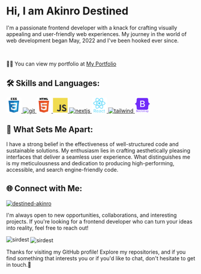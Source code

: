 # Hi, I am Akinro Destined
I'm a passionate frontend developer with a knack for crafting visually appealing and user-friendly web experiences. My journey in the world of web development began May, 2022 and I've been hooked ever since.

<p align="left"> <a href="https://twitter.com/" target="blank"><img src="https://img.shields.io/twitter/follow/?logo=twitter&style=for-the-badge" alt="" /></a> </p>

👨‍💻 You can view my portfolio at <a href="https://akinro-destined.vercel.app">My Portfolio</a>

## 🛠️ **Skills and Languages:**
<p align="left"> <a href="https://www.w3schools.com/css/" target="_blank" rel="noreferrer"> <img src="https://raw.githubusercontent.com/devicons/devicon/master/icons/css3/css3-original-wordmark.svg" alt="css3" width="40" height="40"/> </a> <a href="https://git-scm.com/" target="_blank" rel="noreferrer"> <img src="https://www.vectorlogo.zone/logos/git-scm/git-scm-icon.svg" alt="git" width="40" height="40"/> </a> <a href="https://www.w3.org/html/" target="_blank" rel="noreferrer"> <img src="https://raw.githubusercontent.com/devicons/devicon/master/icons/html5/html5-original-wordmark.svg" alt="html5" width="40" height="40"/> </a> <a href="https://developer.mozilla.org/en-US/docs/Web/JavaScript" target="_blank" rel="noreferrer"> <img src="https://raw.githubusercontent.com/devicons/devicon/master/icons/javascript/javascript-original.svg" alt="javascript" width="40" height="40"/> </a> <a href="https://nextjs.org/" target="_blank" rel="noreferrer"> <img src="https://cdn.worldvectorlogo.com/logos/nextjs-2.svg" alt="nextjs" width="40" height="40"/> </a> <a href="https://reactjs.org/" target="_blank" rel="noreferrer"> <img src="https://raw.githubusercontent.com/devicons/devicon/master/icons/react/react-original-wordmark.svg" alt="react" width="40" height="40"/> </a> <a href="https://tailwindcss.com/" target="_blank" rel="noreferrer"> <img src="https://www.vectorlogo.zone/logos/tailwindcss/tailwindcss-icon.svg" alt="tailwind" width="40" height="40"/> </a> <a href="https://getbootstrap.com" target="_blank" rel="noreferrer"> <img src="https://raw.githubusercontent.com/devicons/devicon/master/icons/bootstrap/bootstrap-plain-wordmark.svg" alt="bootstrap" width="40" height="40"/> </a>  </p>
  

## 🌟 **What Sets Me Apart:**
I have a strong belief in the effectiveness of well-structured code and sustainable solutions. My enthusiasm lies in crafting aesthetically pleasing interfaces that deliver a seamless user experience. What distinguishes me is my meticulousness and dedication to producing high-performing, accessible, and search engine-friendly code.

## 🌐 **Connect with Me:**
<p align="left">
<a href="https://linkedin.com/in/destined-akinro" target="blank"><img align="center" src="https://raw.githubusercontent.com/rahuldkjain/github-profile-readme-generator/master/src/images/icons/Social/linked-in-alt.svg" alt="destined-akinro" height="30" width="40" /></a>
</p>


I'm always open to new opportunities, collaborations, and interesting projects. If you're looking for a frontend developer who can turn your ideas into reality, feel free to reach out!



<p><img align="left" src="https://github-readme-stats.vercel.app/api/top-langs?username=sirdest&show_icons=true&locale=en&layout=compact" alt="sirdest" /></p>
<p>&nbsp;<img align="center" src="https://github-readme-stats.vercel.app/api?username=sirdest&show_icons=true&locale=en" alt="sirdest" /></p>


Thanks for visiting my GitHub profile! Explore my repositories, and if you find something that interests you or if you'd like to chat, don't hesitate to get in touch.🚀

